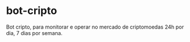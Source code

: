 # bot-cripto
Bot cripto, para monitorar e operar no mercado de criptomoedas 24h por dia, 7 dias por semana.
